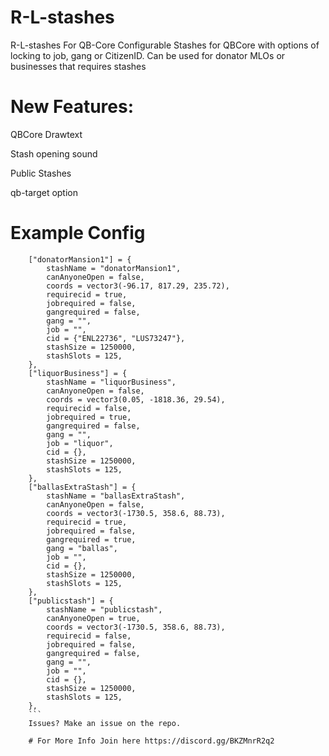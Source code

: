 # R-L-stashes
R-L-stashes For QB-Core
Configurable Stashes for QBCore with options of locking to job, gang or CitizenID. Can be used for donator MLOs or businesses that requires stashes

# New Features:
QBCore Drawtext

Stash opening sound

Public Stashes

qb-target option

# Example Config

```
    ["donatorMansion1"] = {
        stashName = "donatorMansion1",
        canAnyoneOpen = false,
        coords = vector3(-96.17, 817.29, 235.72),
        requirecid = true,
        jobrequired = false,
        gangrequired = false,
        gang = "",
        job = "",
        cid = {"ENL22736", "LUS73247"},  
        stashSize = 1250000,
        stashSlots = 125, 
    },
    ["liquorBusiness"] = {
        stashName = "liquorBusiness",
        canAnyoneOpen = false,
        coords = vector3(0.05, -1818.36, 29.54),
        requirecid = false,
        jobrequired = true,
        gangrequired = false,
        gang = "",
        job = "liquor",
        cid = {},  
        stashSize = 1250000,
        stashSlots = 125, 
    },
    ["ballasExtraStash"] = {
        stashName = "ballasExtraStash",
        canAnyoneOpen = false,
        coords = vector3(-1730.5, 358.6, 88.73), 
        requirecid = true,
        jobrequired = false,
        gangrequired = true,
        gang = "ballas",
        job = "",
        cid = {},  
        stashSize = 1250000,
        stashSlots = 125, 
    },
    ["publicstash"] = {
        stashName = "publicstash",
        canAnyoneOpen = true,
        coords = vector3(-1730.5, 358.6, 88.73), 
        requirecid = false,
        jobrequired = false,
        gangrequired = false,
        gang = "",
        job = "",
        cid = {},  
        stashSize = 1250000,
        stashSlots = 125, 
    },
    ```
    Issues? Make an issue on the repo.
    
    # For More Info Join here https://discord.gg/BKZMnrR2q2
